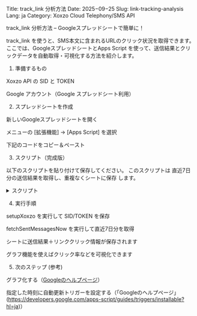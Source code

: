 Title: track_link 分析方法
Date: 2025−09−25
Slug: link-tracking-analysis
Lang: ja
Category: Xoxzo Cloud Telephony/SMS API

track_link 分析方法 – Googleスプレッドシートで簡単に！

track_link を使うと、SMS本文に含まれるURLのクリック状況を取得できます。
ここでは、GoogleスプレッドシートとApps Script を使って、送信結果とクリックデータを自動取得・可視化する方法を紹介します。

1. 準備するもの

Xoxzo API の SID と TOKEN

Google アカウント（Google スプレッドシート利用）

2. スプレッドシートを作成

新しいGoogleスプレッドシートを開く

メニューの [拡張機能] → [Apps Script] を選択

下記のコードをコピー＆ペースト

3. スクリプト（完成版）

以下のスクリプトを貼り付けて保存してください。
このスクリプトは 直近7日分の送信結果を取得し、重複なくシートに保存 します。


<details><summary>スクリプト</summary><div>
/*** Xoxzo → Google Sheets：毎回“直近7日分(UTC)”を重複なしで取り込み ***/

const SHEET_NAME = 'Messages';
const MIN_INTERVAL_MIN = 20;      // 429対策
const LOOKBACK_DAYS = 7;          // 直近7日分を取得

// 1) 初回：SID/TOKENを保存
function setupXoxzo() {
  const ui = SpreadsheetApp.getUi();
  const sid = ui.prompt('Xoxzo SID', 'ダッシュボードの SID を入力', ui.ButtonSet.OK_CANCEL);
  if (sid.getSelectedButton() !== ui.Button.OK) return;

  const token = ui.prompt('Xoxzo TOKEN', 'ダッシュボードの TOKEN を入力', ui.ButtonSet.OK_CANCEL);
  if (token.getSelectedButton() !== ui.Button.OK) return;

  PropertiesService.getScriptProperties().setProperties({
    XOXZO_SID: sid.getResponseText().trim(),
    XOXZO_TOKEN: token.getResponseText().trim()
  }, true);

  ui.alert('保存しました。「fetchSentMessagesNow」を実行してください。');
}

// 2) 単発実行：直近7日分を取得
function fetchSentMessagesNow() {
  const props = PropertiesService.getScriptProperties();
  const sid = props.getProperty('XOXZO_SID');
  const token = props.getProperty('XOXZO_TOKEN');
  if (!sid || !token) throw new Error('SID/TOKENが未設定です。まず setupXoxzo を実行してください。');

  const nowUtc = new Date();
  const sinceDateStr = Utilities.formatDate(
    new Date(nowUtc.getTime() - (LOOKBACK_DAYS - 1) * 24*60*60*1000),
    'UTC', 'yyyy-MM-dd'
  );

  const url = 'https://api.xoxzo.com/sms/messages/?sent_date%3E=' + sinceDateStr;

  const options = {
    method: 'get',
    headers: { Authorization: 'Basic ' + Utilities.base64Encode(sid + ':' + token) },
    muteHttpExceptions: true
  };

  const resp = UrlFetchApp.fetch(url, options);
  const code = resp.getResponseCode();
  if (code !== 200) throw new Error(`HTTP ${code}: ${resp.getContentText()}`);

  const items = JSON.parse(resp.getContentText());
  const sheet = getOrCreateSheet_(SHEET_NAME);
  ensureHeader_(sheet);

  const idx = buildIndexByMsgid_(sheet);
  const updates = [], appends = [];

  items.forEach(it => {
    const lt = it.link_tracking || {};
    const row = [
      it.msgid, it.recipient, it.sender, it.status, it.parts, it.cost,
      it.sent_time, lt.accessed === true, lt.accessed_on,
      lt.link, lt.shortlink, Array.isArray(it.tags) ? it.tags.join(',') : ''
    ];
    const rowNum = idx[it.msgid];
    if (rowNum) {
      updates.push({ rowNum, row });
    } else {
      appends.push(row);
    }
  });

  updates.forEach(u => sheet.getRange(u.rowNum, 1, 1, u.row.length).setValues([u.row]));
  if (appends.length) sheet.getRange(sheet.getLastRow()+1, 1, appends.length, appends[0].length).setValues(appends);

  sheet.setFrozenRows(1);
  sheet.autoResizeColumns(1, 12);

  SpreadsheetApp.getActive().toast(`更新 ${updates.length} 件、追加 ${appends.length} 件（対象日: >= ${sinceDateStr}）`, 'Xoxzo', 5);
}

// 3) 自動実行（毎時）
function installHourlyTrigger() {
  ScriptApp.newTrigger('fetchSentMessagesNow').timeBased().everyHours(1).create();
}

/* ヘルパー */
function getOrCreateSheet_(name) {
  const ss = SpreadsheetApp.getActiveSpreadsheet();
  return ss.getSheetByName(name) || ss.insertSheet(name);
}

function ensureHeader_(sheet) {
  const header = ['msgid','recipient','sender','status','parts','cost','sent_time',
                  'lt_accessed','lt_accessed_on','lt_original_link','lt_shortlink','tags'];
  const rng = sheet.getRange(1, 1, 1, header.length);
  const vals = rng.getValues()[0];
  if (vals[0] !== 'msgid') {
    sheet.clear();
    rng.setValues([header]);
  }
}

function buildIndexByMsgid_(sheet) {
  const lastRow = sheet.getLastRow();
  const map = {};
  if (lastRow >= 2) {
    const ids = sheet.getRange(2, 1, lastRow - 1, 1).getValues();
    ids.forEach((r, i) => {
      const id = (r[0] || '').toString();
      if (id) map[id] = i + 2;
    });
  }
  return map;
}
</div></details>

4. 実行手順

setupXoxzo を実行して SID/TOKEN を保存

fetchSentMessagesNow を実行して直近7日分を取得

シートに送信結果＋リンククリック情報が保存されます

グラフ機能を使えばクリック率などを可視化できます

5. 次のステップ (参考)

グラフ化する（[Googleのヘルプページ](https://support.google.com/docs/answer/63824?sjid=13852645428122361386-NC)）

指定した時刻に自動更新トリガーを設定する（「Googleのヘルプページ」(https://developers.google.com/apps-script/guides/triggers/installable?hl=ja)）
